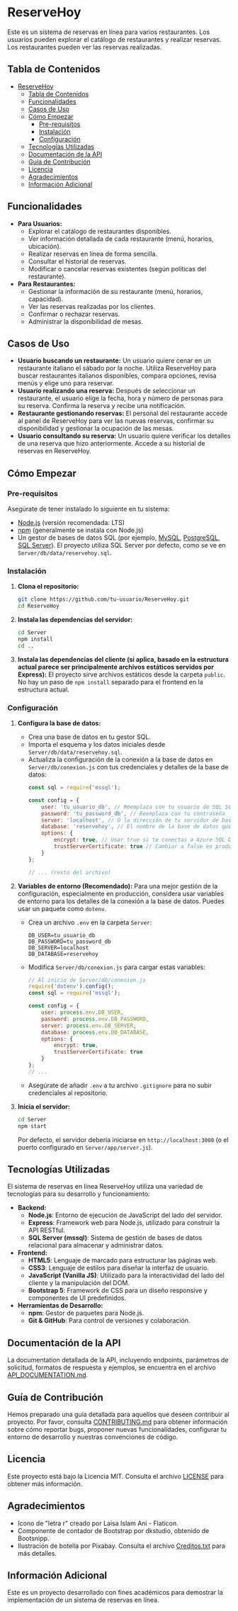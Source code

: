 # ReserveHoy
Este es un sistema de reservas en línea para varios restaurantes. Los usuarios pueden explorar el catálogo de restaurantes y realizar reservas. Los restaurantes pueden ver las reservas realizadas.

## Tabla de Contenidos
- [ReserveHoy](#reservehoy)
  - [Tabla de Contenidos](#tabla-de-contenidos)
  - [Funcionalidades](#funcionalidades)
  - [Casos de Uso](#casos-de-uso)
  - [Cómo Empezar](#cómo-empezar)
    - [Pre-requisitos](#pre-requisitos)
    - [Instalación](#instalación)
    - [Configuración](#configuración)
  - [Tecnologías Utilizadas](#tecnologías-utilizadas)
  - [Documentación de la API](#documentación-de-la-api)
  - [Guía de Contribución](#guía-de-contribución)
  - [Licencia](#licencia)
  - [Agradecimientos](#agradecimientos)
  - [Información Adicional](#información-adicional)

## Funcionalidades
- **Para Usuarios:**
    - Explorar el catálogo de restaurantes disponibles.
    - Ver información detallada de cada restaurante (menú, horarios, ubicación).
    - Realizar reservas en línea de forma sencilla.
    - Consultar el historial de reservas.
    - Modificar o cancelar reservas existentes (según políticas del restaurante).
- **Para Restaurantes:**
    - Gestionar la información de su restaurante (menú, horarios, capacidad).
    - Ver las reservas realizadas por los clientes.
    - Confirmar o rechazar reservas.
    - Administrar la disponibilidad de mesas.

## Casos de Uso
- **Usuario buscando un restaurante:** Un usuario quiere cenar en un restaurante italiano el sábado por la noche. Utiliza ReserveHoy para buscar restaurantes italianos disponibles, compara opciones, revisa menús y elige uno para reservar.
- **Usuario realizando una reserva:** Después de seleccionar un restaurante, el usuario elige la fecha, hora y número de personas para su reserva. Confirma la reserva y recibe una notificación.
- **Restaurante gestionando reservas:** El personal del restaurante accede al panel de ReserveHoy para ver las nuevas reservas, confirmar su disponibilidad y gestionar la ocupación de las mesas.
- **Usuario consultando su reserva:** Un usuario quiere verificar los detalles de una reserva que hizo anteriormente. Accede a su historial de reservas en ReserveHoy.

## Cómo Empezar

### Pre-requisitos
Asegúrate de tener instalado lo siguiente en tu sistema:
- [Node.js](https://nodejs.org/) (versión recomendada: LTS)
- [npm](https://www.npmjs.com/) (generalmente se instala con Node.js)
- Un gestor de bases de datos SQL (por ejemplo, [MySQL](https://www.mysql.com/), [PostgreSQL](https://www.postgresql.org/), [SQL Server](https://www.microsoft.com/sql-server/sql-server-downloads)). El proyecto utiliza SQL Server por defecto, como se ve en `Server/db/data/reservehoy.sql`.

### Instalación
1. **Clona el repositorio:**
   ```bash
   git clone https://github.com/tu-usuario/ReserveHoy.git
   cd ReserveHoy
   ```
2. **Instala las dependencias del servidor:**
   ```bash
   cd Server
   npm install
   cd ..
   ```
3. **Instala las dependencias del cliente (si aplica, basado en la estructura actual parece ser principalmente archivos estáticos servidos por Express):**
   El proyecto sirve archivos estáticos desde la carpeta `public`. No hay un paso de `npm install` separado para el frontend en la estructura actual.

### Configuración
1. **Configura la base de datos:**
   - Crea una base de datos en tu gestor SQL.
   - Importa el esquema y los datos iniciales desde `Server/db/data/reservehoy.sql`.
   - Actualiza la configuración de la conexión a la base de datos en `Server/db/conexion.js` con tus credenciales y detalles de la base de datos:
     ```javascript
     const sql = require('mssql');

     const config = {
         user: 'tu_usuario_db', // Reemplaza con tu usuario de SQL Server
         password: 'tu_password_db', // Reemplaza con tu contraseña
         server: 'localhost', // O la dirección de tu servidor de base de datos
         database: 'reservehoy', // El nombre de la base de datos que creaste
         options: {
             encrypt: true, // Usar true si te conectas a Azure SQL Database
             trustServerCertificate: true // Cambiar a false en producción si tienes un certificado válido
         }
     };

     // ... (resto del archivo)
     ```

2. **Variables de entorno (Recomendado):**
   Para una mejor gestión de la configuración, especialmente en producción, considera usar variables de entorno para los detalles de la conexión a la base de datos. Puedes usar un paquete como `dotenv`.
   - Crea un archivo `.env` en la carpeta `Server`:
     ```
     DB_USER=tu_usuario_db
     DB_PASSWORD=tu_password_db
     DB_SERVER=localhost
     DB_DATABASE=reservehoy
     ```
   - Modifica `Server/db/conexion.js` para cargar estas variables:
     ```javascript
     // Al inicio de Server/db/conexion.js
     require('dotenv').config();
     const sql = require('mssql');

     const config = {
         user: process.env.DB_USER,
         password: process.env.DB_PASSWORD,
         server: process.env.DB_SERVER,
         database: process.env.DB_DATABASE,
         options: {
             encrypt: true,
             trustServerCertificate: true
         }
     };
     // ...
     ```
   - Asegúrate de añadir `.env` a tu archivo `.gitignore` para no subir credenciales al repositorio.

3. **Inicia el servidor:**
   ```bash
   cd Server
   npm start
   ```
   Por defecto, el servidor debería iniciarse en `http://localhost:3000` (o el puerto configurado en `Server/app/server.js`).

## Tecnologías Utilizadas
El sistema de reservas en línea ReserveHoy utiliza una variedad de tecnologías para su desarrollo y funcionamiento:

- **Backend:**
    - **Node.js**: Entorno de ejecución de JavaScript del lado del servidor.
    - **Express**: Framework web para Node.js, utilizado para construir la API RESTful.
    - **SQL Server (mssql)**: Sistema de gestión de bases de datos relacional para almacenar y administrar datos.
- **Frontend:**
    - **HTML5**: Lenguaje de marcado para estructurar las páginas web.
    - **CSS3**: Lenguaje de estilos para diseñar la interfaz de usuario.
    - **JavaScript (Vanilla JS)**: Utilizado para la interactividad del lado del cliente y la manipulación del DOM.
    - **Bootstrap 5**: Framework de CSS para un diseño responsive y componentes de UI predefinidos.
- **Herramientas de Desarrollo:**
    - **npm**: Gestor de paquetes para Node.js.
    - **Git & GitHub**: Para control de versiones y colaboración.

## Documentación de la API
La documentation detallada de la API, incluyendo endpoints, parámetros de solicitud, formatos de respuesta y ejemplos, se encuentra en el archivo [API_DOCUMENTATION.md](./API_DOCUMENTATION.md).

## Guía de Contribución
Hemos preparado una guía detallada para aquellos que deseen contribuir al proyecto. Por favor, consulta [CONTRIBUTING.md](./CONTRIBUTING.md) para obtener información sobre cómo reportar bugs, proponer nuevas funcionalidades, configurar tu entorno de desarrollo y nuestras convenciones de código.

## Licencia
Este proyecto está bajo la Licencia MIT. Consulta el archivo [LICENSE](./LICENSE) para obtener más información.

## Agradecimientos
- Icono de "letra r" creado por Laisa Islam Ani - Flaticon.
- Componente de contador de Bootstrap por dkstudio, obtenido de Bootsnipp.
- Ilustración de botella por Pixabay.
Consulta el archivo [Creditos.txt](./Creditos.txt) para más detalles.

## Información Adicional
Este es un proyecto desarrollado con fines académicos para demostrar la implementación de un sistema de reservas en línea.
 
